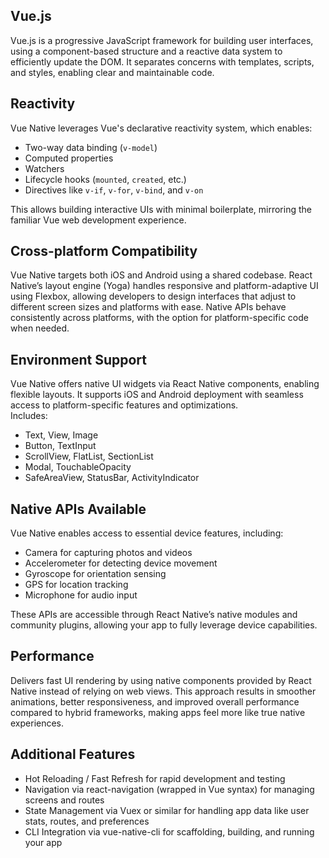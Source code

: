## Vue.js
Vue.js is a progressive JavaScript framework for building user interfaces, using a component-based structure and a reactive data system to efficiently update the DOM. It separates concerns with templates, scripts, and styles, enabling clear and maintainable code.

## Reactivity
Vue Native leverages Vue's declarative reactivity system, which enables:  
- Two-way data binding (`v-model`)  
- Computed properties  
- Watchers  
- Lifecycle hooks (`mounted`, `created`, etc.)  
- Directives like `v-if`, `v-for`, `v-bind`, and `v-on`  

This allows building interactive UIs with minimal boilerplate, mirroring the familiar Vue web development experience.

## Cross-platform Compatibility
Vue Native targets both iOS and Android using a shared codebase. React Native’s layout engine (Yoga) handles responsive and platform-adaptive UI using Flexbox, allowing developers to design interfaces that adjust to different screen sizes and platforms with ease. Native APIs behave consistently across platforms, with the option for platform-specific code when needed.

## Environment Support
Vue Native offers native UI widgets via React Native components, enabling flexible layouts. It supports iOS and Android deployment with seamless access to platform-specific features and optimizations.  
Includes:  
- Text, View, Image  
- Button, TextInput  
- ScrollView, FlatList, SectionList  
- Modal, TouchableOpacity  
- SafeAreaView, StatusBar, ActivityIndicator  

## Native APIs Available
Vue Native enables access to essential device features, including:  
- Camera for capturing photos and videos  
- Accelerometer for detecting device movement  
- Gyroscope for orientation sensing  
- GPS for location tracking  
- Microphone for audio input  

These APIs are accessible through React Native’s native modules and community plugins, allowing your app to fully leverage device capabilities.

## Performance
Delivers fast UI rendering by using native components provided by React Native instead of relying on web views. This approach results in smoother animations, better responsiveness, and improved overall performance compared to hybrid frameworks, making apps feel more like true native experiences.

## Additional Features
- Hot Reloading / Fast Refresh for rapid development and testing  
- Navigation via react-navigation (wrapped in Vue syntax) for managing screens and routes  
- State Management via Vuex or similar for handling app data like user stats, routes, and preferences  
- CLI Integration via vue-native-cli for scaffolding, building, and running your app
